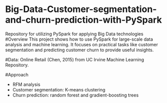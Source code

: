 # Big-Data-Customer-segmentation-and-churn-prediction-with-PySpark
Repository for utilizing PySpark for applying Big Data technologies
#Overview
This project shows how to use PySpark for large-scale data analysis and machine learning. It focuses on practical tasks like customer segmentation and predicting customer churn to provide useful insights.

#Data:
Online Retail (Chen, 2015) from UC Irvine Machine Learning Repository.

#Approach

- RFM analysis
- Customer segmentation: K-means clustering
- Churn prediction: random forest and gradient-boosting trees
